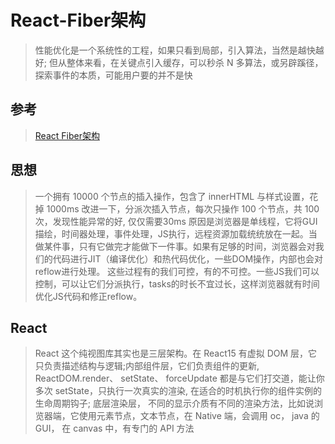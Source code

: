 # React-Fiber架构
> 性能优化是一个系统性的工程，如果只看到局部，引入算法，当然是越快越好; 但从整体来看，在关键点引入缓存，可以秒杀 N 多算法，或另辟蹊径，探索事件的本质，可能用户要的并不是快

## 参考
> [React Fiber架构](https://zhuanlan.zhihu.com/p/37095662)

## 思想
> 一个拥有 10000 个节点的插入操作，包含了 innerHTML 与样式设置，花掉 1000ms
> 改进一下，分派次插入节点，每次只操作 100 个节点，共 100 次，发现性能异常的好, 仅仅需要30ms
> 原因是浏览器是单线程，它将GUI描绘，时间器处理，事件处理，JS执行，远程资源加载统统放在一起。当做某件事，只有它做完才能做下一件事。如果有足够的时间，浏览器会对我们的代码进行JIT（编译优化）和热代码优化，一些DOM操作，内部也会对reflow进行处理。
> 这些过程有的我们可控，有的不可控。一些JS我们可以控制，可以让它们分派执行，tasks的时长不宜过长，这样浏览器就有时间优化JS代码和修正reflow。

## React
> React 这个纯视图库其实也是三层架构。在 React15 有虚拟 DOM 层，它只负责描述结构与逻辑;内部组件层，它们负责组件的更新, ReactDOM.render、 setState、 forceUpdate 都是与它们打交道，能让你多次 setState，只执行一次真实的渲染, 在适合的时机执行你的组件实例的生命周期钩子; 底层渲染层， 不同的显示介质有不同的渲染方法，比如说浏览器端，它使用元素节点，文本节点，在 Native 端，会调用 oc， java 的 GUI， 在 canvas 中，有专门的 API 方法
